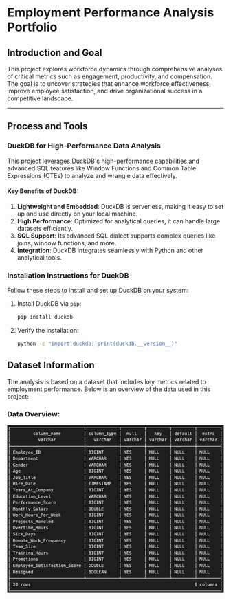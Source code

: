 # Employment Performance Analysis Portfolio

## **Introduction and Goal**

This project explores workforce dynamics through comprehensive analyses of critical metrics such as engagement, productivity, and compensation. The goal is to uncover strategies that enhance workforce effectiveness, improve employee satisfaction, and drive organizational success in a competitive landscape.

---

## **Process and Tools**

### **DuckDB for High-Performance Data Analysis**

This project leverages DuckDB's high-performance capabilities and advanced SQL features like Window Functions and Common Table Expressions (CTEs) to analyze and wrangle data effectively.

#### **Key Benefits of DuckDB**:

1. **Lightweight and Embedded**: DuckDB is serverless, making it easy to set up and use directly on your local machine.
2. **High Performance**: Optimized for analytical queries, it can handle large datasets efficiently.
3. **SQL Support**: Its advanced SQL dialect supports complex queries like joins, window functions, and more.
4. **Integration**: DuckDB integrates seamlessly with Python and other analytical tools.

### **Installation Instructions for DuckDB**

Follow these steps to install and set up DuckDB on your system:

1. Install DuckDB via `pip`:
   ```bash
   pip install duckdb
   ```
2. Verify the installation:
   ```bash
   python -c "import duckdb; print(duckdb.__version__)"
   ```

## **Dataset Information**

The analysis is based on a dataset that includes key metrics related to employment performance. Below is an overview of the data used in this project:

### Data Overview:

![Dataset Overview](data_info.png)
